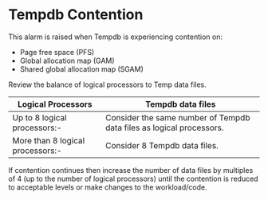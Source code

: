 ﻿<?xml version="1.0" encoding="utf-8"?>
<html xmlns:MadCap="http://www.madcapsoftware.com/Schemas/MadCap.xsd" MadCap:lastBlockDepth="5" MadCap:lastHeight="352" MadCap:lastWidth="758">
    <head>
        <link href="../Resources/TableStyles/RuledTableWithHeading_DoNotEdit.css" rel="stylesheet" MadCap:stylesheetType="table" /><title></title>
    </head>
    <body>
        <h1>Tempdb Contention</h1>
        <p>This alarm is raised when Tempdb is experiencing contention on:</p>
        <ul>
            <li>Page free space (PFS)</li>
            <li>Global allocation map (GAM)</li>
            <li> Shared global allocation map (SGAM)</li>
        </ul>
        <MadCap:snippetBlock src="../Resources/Snippets/SoSSE/Alarm_Title_Raised.flsnp" />
        <p>Review the balance of logical processors to Temp data files.</p>
        <table style="width: 100%;margin-left: 0;margin-right: auto;caption-side: top;mc-table-style: url('../Resources/TableStyles/RuledTableWithHeading_DoNotEdit.css');" class="TableStyle-RuledTableWithHeading_DoNotEdit" cellspacing="0">
            <col class="TableStyle-RuledTableWithHeading_DoNotEdit-Column-Column1" />
            <col class="TableStyle-RuledTableWithHeading_DoNotEdit-Column-Column1" />
            <thead>
                <tr class="TableStyle-RuledTableWithHeading_DoNotEdit-Head-Header1">
                    <th class="TableStyle-RuledTableWithHeading_DoNotEdit-HeadE-Column1-Header1">Logical Processors</th>
                    <th class="TableStyle-RuledTableWithHeading_DoNotEdit-HeadD-Column1-Header1">Tempdb data files</th>
                </tr>
            </thead>
            <tbody>
                <tr class="TableStyle-RuledTableWithHeading_DoNotEdit-Body-Body1">
                    <td class="TableStyle-RuledTableWithHeading_DoNotEdit-BodyE-Column1-Body1">Up to 8 logical processors:-</td>
                    <td class="TableStyle-RuledTableWithHeading_DoNotEdit-BodyD-Column1-Body1">Consider the same number of Tempdb data files as logical processors.</td>
                </tr>
                <tr class="TableStyle-RuledTableWithHeading_DoNotEdit-Body-Body1">
                    <td class="TableStyle-RuledTableWithHeading_DoNotEdit-BodyB-Column1-Body1">More than 8 logical processors:-</td>
                    <td class="TableStyle-RuledTableWithHeading_DoNotEdit-BodyA-Column1-Body1">Consider 8 Tempdb data files.</td>
                </tr>
            </tbody>
        </table>
        <p> If contention continues then increase the number of data files by multiples of 4 (up to the number of logical processors) until the contention is reduced to acceptable levels or make changes to the workload/code.</p>
    </body>
</html>